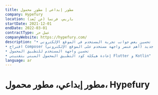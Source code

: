 ```yaml
---
title: مطور إبداعي | مطور محمول
company: Hypefury
location: باريس، فرنسا (عن بُعد)
startDate: 2021-12-01
endDate: 2022-03-01
contractType: عمل حر
companyWebsite: https://hypefury.com/
description: "• تحسين بعض جوانب تجربة المستخدم في الموقع الإلكتروني
• اقتراح Composer جديد (أهم عنصر واجهة مستخدم على الموقع الإلكتروني)
• تحسين واجهة المستخدم للتطبيق المحمول
• إعادة هيكلة كود التطبيق المحمول المبني بتقنيتي Flutter و Kotlin"
language: ar
---
```


# مطور إبداعي، مطور محمول، Hypefury